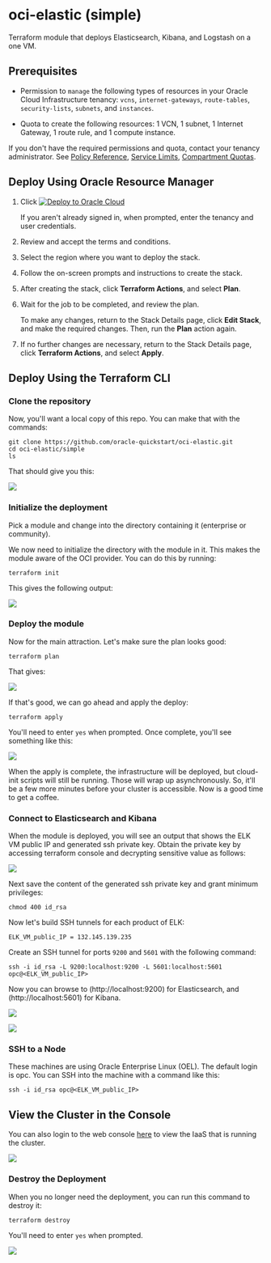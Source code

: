 # oci-elastic (simple)

Terraform module that deploys Elasticsearch, Kibana, and Logstash on a one VM.

## Prerequisites

- Permission to `manage` the following types of resources in your Oracle Cloud Infrastructure tenancy: `vcns`, `internet-gateways`, `route-tables`, `security-lists`, `subnets`, and `instances`.

- Quota to create the following resources: 1 VCN, 1 subnet, 1 Internet Gateway, 1 route rule, and 1 compute instance.

If you don't have the required permissions and quota, contact your tenancy administrator. See [Policy Reference](https://docs.cloud.oracle.com/en-us/iaas/Content/Identity/Reference/policyreference.htm), [Service Limits](https://docs.cloud.oracle.com/en-us/iaas/Content/General/Concepts/servicelimits.htm), [Compartment Quotas](https://docs.cloud.oracle.com/iaas/Content/General/Concepts/resourcequotas.htm).

## Deploy Using Oracle Resource Manager

1. Click [![Deploy to Oracle Cloud](https://oci-resourcemanager-plugin.plugins.oci.oraclecloud.com/latest/deploy-to-oracle-cloud.svg)](https://cloud.oracle.com/resourcemanager/stacks/create?region=home&zipUrl=https://github.com/oracle-quickstart/oci-elastic/releases/latest/download/oci-elastic-simple-stack-latest.zip)

    If you aren't already signed in, when prompted, enter the tenancy and user credentials.

2. Review and accept the terms and conditions.

3. Select the region where you want to deploy the stack.

4. Follow the on-screen prompts and instructions to create the stack.

5. After creating the stack, click **Terraform Actions**, and select **Plan**.

6. Wait for the job to be completed, and review the plan.

    To make any changes, return to the Stack Details page, click **Edit Stack**, and make the required changes. Then, run the **Plan** action again.

7. If no further changes are necessary, return to the Stack Details page, click **Terraform Actions**, and select **Apply**. 

## Deploy Using the Terraform CLI

### Clone the repository
Now, you'll want a local copy of this repo.  You can make that with the commands:

    git clone https://github.com/oracle-quickstart/oci-elastic.git
    cd oci-elastic/simple
    ls

That should give you this:

![](../images/simple/git-clone.png)

### Initialize the deployment
Pick a module and change into the directory containing it (enterprise or community).

We now need to initialize the directory with the module in it.  This makes the module aware of the OCI provider.  You can do this by running:

    terraform init

This gives the following output:

![](../images/simple/terraform-init.png)

### Deploy the module
Now for the main attraction.  Let's make sure the plan looks good:

    terraform plan

That gives:

![](../images/simple/terraform-plan.png)

If that's good, we can go ahead and apply the deploy:

    terraform apply

You'll need to enter `yes` when prompted.  Once complete, you'll see something like this:

![](../images/simple/terraform-apply.png)

When the apply is complete, the infrastructure will be deployed, but cloud-init scripts will still be running.  Those will wrap up asynchronously.  So, it'll be a few more minutes before your cluster is accessible.  Now is a good time to get a coffee.


### Connect to Elasticsearch and Kibana
When the module is deployed, you will see an output that shows the ELK VM public IP and generated ssh private key. Obtain the private key by accessing terraform console and decrypting sensitive value as follows:

![](../images/simple/terraform-console.png)

Next save the content of the generated ssh private key and grant minimum privileges:

`chmod 400 id_rsa`

Now let's build SSH tunnels for each product of ELK:

`ELK_VM_public_IP = 132.145.139.235`

Create an SSH tunnel for ports `9200` and `5601` with the following command:

`ssh -i id_rsa -L 9200:localhost:9200 -L 5601:localhost:5601 opc@<ELK_VM_public_IP>`

Now you can browse to (http://localhost:9200) for Elasticsearch, and (http://localhost:5601) for Kibana.

![](../images/simple/elasticsearch.png)

![](../images/simple/kibana.png)

### SSH to a Node
These machines are using Oracle Enterprise Linux (OEL).  The default login is opc. You can SSH into the machine with a command like this:

    ssh -i id_rsa opc@<ELK_VM_public_IP>

## View the Cluster in the Console
You can also login to the web console [here](https://console.us-phoenix-1.oraclecloud.com/a/compute/instances) to view the IaaS that is running the cluster.

![](../images/simple/console.png)

### Destroy the Deployment
When you no longer need the deployment, you can run this command to destroy it:

    terraform destroy

You'll need to enter `yes` when prompted.

![](../images/simple/terraform-destroy.png)
